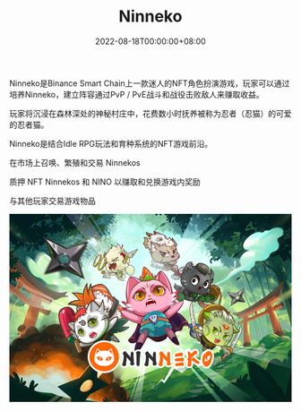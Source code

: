 ﻿---
title: "Ninneko"
description: "Ninneko是结合Idle RPG玩法和育种系统的NFT游戏前沿。"
date: 2022-08-18T00:00:00+08:00
lastmod: 2022-08-18T00:00:00+08:00
draft: false
authors: ["浮尘"]
featuredImage: "ninneko.png"
tags: ["NFT Games","Ninneko"]
categories: ["nfts"]
nfts: ["NFT Games"]
blockchain: "BSC"
website: "https://ninneko.com/"
twitter: "https://twitter.com/ninnekogame"
discord: "https://discord.com/invite/bw84nfPReK"
telegram: "https://t.me/ninnekogame"
github: ""
youtube: "https://www.youtube.com/channel/UCYiEyZbN7FH4pCrC2Qjn7vQ"
twitch: ""
facebook: "https://www.facebook.com/NinnekoGlobal"
instagram: ""
reddit: ""
medium: ""
steam: ""
gitbook: ""
googleplay: ""
appstore: ""
status: "Live"
weight: 
lightgallery: true
toc: true
pinned: false
recommend: false
recommend1: false
---
Ninneko是Binance Smart Chain上一款迷人的NFT角色扮演游戏，玩家可以通过培养Ninneko，建立阵容通过PvP / PvE战斗和战役击败敌人来赚取收益。

玩家将沉浸在森林深处的神秘村庄中，花费数小时抚养被称为忍者（忍猫）的可爱的忍者猫。

Ninneko是结合Idle RPG玩法和育种系统的NFT游戏前沿。

在市场上召唤、繁殖和交易 Ninnekos

质押 NFT Ninnekos 和 NINO 以赚取和兑换游戏内奖励

与其他玩家交易游戏物品

![1](216546488465.png)